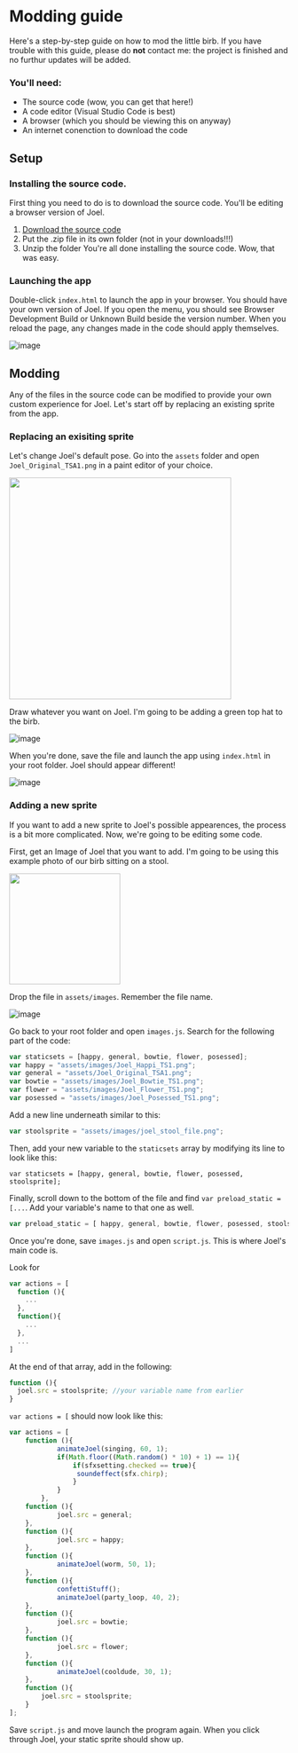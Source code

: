 # Modding guide
Here's a step-by-step guide on how to mod the little birb. If you have trouble with this guide, please do **not** contact me: the project is finished and no furthur updates will be added.

### You'll need:
- The source code (wow, you can get that here!)
- A code editor (Visual Studio Code is best)
- A browser (which you should be viewing this on anyway)
- An internet conenction to download the code

## Setup
### Installing the source code.
First thing you need to do is to download the source code. You'll be editing a browser version of Joel.
1. [Download the source code](https://github.com/Joel-Team/Joel/archive/refs/heads/main.zip)
2. Put the .zip file in its own folder (not in your downloads!!!)
3. Unzip the folder
You're all done installing the source code. Wow, that was easy.

### Launching the app
Double-click `index.html` to launch the app in your browser. You should have your own version of Joel. If you open the menu, you should see Browser Development Build or Unknown Build beside the version number. When you reload the page, any changes made in the code should apply themselves.

![image](https://user-images.githubusercontent.com/67883592/152700974-1e1425e4-609a-4b58-b395-26b1a80eae1a.png)

## Modding
Any of the files in the source code can be modified to provide your own custom experience for Joel. Let's start off by replacing an existing sprite from the app.

### Replacing an exisiting sprite
Let's change Joel's default pose. Go into the `assets` folder and open `Joel_Original_TSA1.png` in a paint editor of your choice.

<img src="https://user-images.githubusercontent.com/67883592/152701157-857a672c-3b9a-4b2e-adb6-3328ae30dbf2.png" width="400">

Draw whatever you want on Joel. I'm going to be adding a green top hat to the birb.

![image](https://user-images.githubusercontent.com/67883592/152701208-a2cbd670-ff79-41ec-9818-1a73f5af51cb.png)

When you're done, save the file and launch the app using `index.html` in your root folder. Joel should appear different!

![image](https://user-images.githubusercontent.com/67883592/152701282-b315c0a3-a4cc-41d4-93f7-6f5bdf7f6655.png)

### Adding a new sprite
If you want to add a new sprite to Joel's possible appearences, the process is a bit more complicated. Now, we're going to be editing some code.

First, get an Image of Joel that you want to add. I'm going to be using this example photo of our birb sitting on a stool.

<img src="https://user-images.githubusercontent.com/67883592/152701454-12488cf9-acfc-40fb-9112-23dd60ef89fd.png" width="200">

Drop the file in `assets/images`. Remember the file name.

![image](https://user-images.githubusercontent.com/67883592/152701559-b5c9f796-5c28-493e-87fc-2888031edf0d.png)

Go back to your root folder and open `images.js`. Search for the following part of the code:
```js
var staticsets = [happy, general, bowtie, flower, posessed];
var happy = "assets/images/Joel_Happi_TS1.png";
var general = "assets/Joel_Original_TSA1.png";
var bowtie = "assets/images/Joel_Bowtie_TS1.png";
var flower = "assets/images/Joel_Flower_TS1.png";
var posessed = "assets/images/Joel_Posessed_TS1.png";
```

Add a new line underneath similar to this:
```js
var stoolsprite = "assets/images/joel_stool_file.png";
```

Then, add your new variable to the `staticsets` array by modifying its line to look like this:
```
var staticsets = [happy, general, bowtie, flower, posessed, stoolsprite];
```

Finally, scroll down to the bottom of the file and find `var preload_static = [...`. Add your variable's name to that one as well.

```js
var preload_static = [ happy, general, bowtie, flower, posessed, stoolsprite ];
```

Once you're done, save `images.js` and open `script.js`. This is where Joel's main code is. 

Look for 
```js
var actions = [
  function (){
    ...
  },
  function(){
    ...
  },
  ...
]
```

At the end of that array, add in the following:
```js
function (){
  joel.src = stoolsprite; //your variable name from earlier
}
```
`var actions = [` should now look like this:
```js
var actions = [
	function (){
			animateJoel(singing, 60, 1);
			if(Math.floor((Math.random() * 10) + 1) == 1){
				if(sfxsetting.checked == true){
				 soundeffect(sfx.chirp);
				}
			}
		},
	function (){
			joel.src = general;
	},
	function (){
			joel.src = happy;
	},
	function (){
			animateJoel(worm, 50, 1);
	},
	function (){
			confettiStuff();
			animateJoel(party_loop, 40, 2);
	},
	function (){
			joel.src = bowtie;
	},
	function (){
			joel.src = flower;
	},
	function (){
			animateJoel(cooldude, 30, 1);
	},
	function (){
		joel.src = stoolsprite;
	}
];
```

Save `script.js` and move launch the program again. When you click through Joel, your static sprite should show up.
